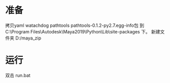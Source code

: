 # 准备
拷贝yaml watachdog pathtools pathtools-0.1.2-py2.7.egg-info包 到 C:\Program Files\Autodesk\Maya2019\Python\Lib\site-packages 下。
新建文件夹 D:/maya_zip
# 运行
双击 run.bat
